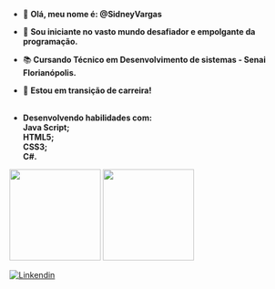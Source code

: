 - 👋 <strong>Olá, meu nome é: @SidneyVargas</strong>
- 👀 <strong>Sou iniciante no vasto mundo desafiador e empolgante da programação.</strong><br>
-  📚<strong> Cursando Técnico em Desenvolvimento de sistemas - Senai Florianópolis.</strong><br>
- 🚀 <strong>Estou em transição de carreira!</strong><br><br>


- <strong>Desenvolvendo habilidades com:</strong><br> 
<strong>Java Script;</strong><br>
<strong>HTML5;</strong><br>
<strong>CSS3;<br></strong>
<strong>C#.<br></strong>
 




<!---
SidneyVargas/SidneyVargas is a ✨ special ✨ repository because its `README.md` (this file) appears on your GitHub profile.
You can click the Preview link to take a look at your changes.
--->
    
 <div align="left">
  <img height="160em" src="https://github-readme-stats.vercel.app/api?username=SidneyVargas&show_icons=true&theme=tokyonight&include_all_commits=true&count_private=true"/>
  <img height="160em" src="https://github-readme-stats.vercel.app/api/top-langs/?username=SidneyVargas&layout=compact&langs_count=7&theme=tokyonight&include_all_commits=true&count_private=true"/>
</div>


[![Linkendin](    https://img.shields.io/badge/LinkedIn-0077B5?style=for-the-badge&logo=linkedin&logoColor=white)](https://www.linkedin.com/in//)
